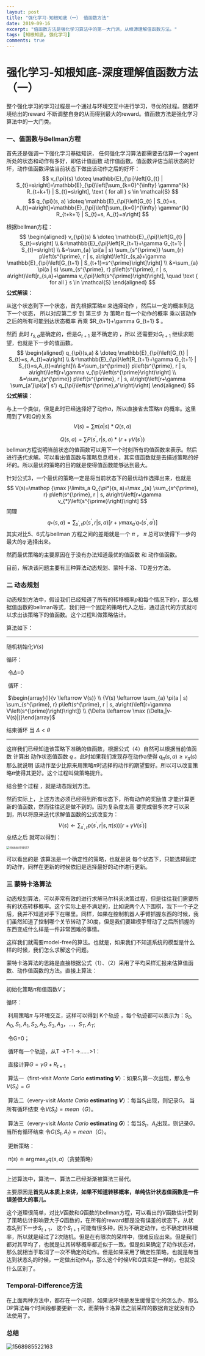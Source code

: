 ```yaml
---
layout: post
title: "强化学习-知根知底（一） 值函数方法"
date: 2019-09-16
excerpt: "值函数方法是强化学习算法中的第一大门派，从根源理解值函数方法。"
tags: [知根知底, 强化学习]
comments: true
---
```


# 强化学习-知根知底-深度理解值函数方法（一）

整个强化学习的学习过程是一个通过与环境交互中进行学习，寻优的过程。随着环境给出的reward 不断调整自身的从而得到最大的reward。值函数方法是强化学习算法中的一大门类。

### 一、值函数与Bellman方程

首先还是强调一下强化学习基础知识， 任何强化学习算法都需要去估算一个agent所处的状态和动作有多好，即估计值函数 动作值函数。值函数评估当前状态的好坏，动作值函数评估当前状态下做出该动作之后的好坏：
$$
v_{\pi}(s) \doteq \mathbb{E}_{\pi}\left[G_{t} | S_{t}=s\right]=\mathbb{E}_{\pi}\left[\sum_{k=0}^{\infty} \gamma^{k} R_{t+k+1} | S_{t}=s\right], \text { for all } s \in \mathcal{S}
$$
$$
q_{\pi}(s, a) \doteq \mathbb{E}_{\pi}\left[G_{t} | S_{t}=s, A_{t}=a\right]=\mathbb{E}_{\pi}\left[\sum_{k=0}^{\infty} \gamma^{k} R_{t+k+1} | S_{t}=s, A_{t}=a\right]
$$

根据bellman方程：
$$
\begin{aligned} v_{\pi}(s) & \doteq \mathbb{E}_{\pi}\left[G_{t} | S_{t}=s\right] \\ &=\mathbb{E}_{\pi}\left[R_{t+1}+\gamma G_{t+1} | S_{t}=s\right] \\ &=\sum_{a} \pi(a | s) \sum_{s^{\prime}} \sum_{r} p\left(s^{\prime}, r | s, a\right)\left[r_{s,a}+\gamma \mathbb{E}_{\pi}\left[G_{t+1} | S_{t+1}=s^{\prime}\right]\right] \\ &=\sum_{a} \pi(a | s) \sum_{s^{\prime}, r} p\left(s^{\prime}, r | s, a\right)\left[r_{s,a}+\gamma v_{\pi}\left(s^{\prime}\right)\right], \quad \text { for all } s \in \mathcal{S} \end{aligned}
$$
**公式解读**：

从这个状态到下一个状态，首先根据策略$\pi$ 来选择动作 ，然后以一定的概率到达下一个状态， 
所以对应第二步 到 第三步 为 策略$\pi$ 每一个动作的概率 乘以该动作之后的所有可能到达状态概率   再乘 $R_{t+1}+\gamma G_{t+1} $ 。

然而 此时 $r_{s,a}$是确定的，但是$G_{t+1}$ 是不确定的 ，所以 还需要对$G_{t+1}$ 继续求期望，也就是下一步的值函数。
$$
\begin{aligned} q_{\pi}(s,a) & \doteq \mathbb{E}_{\pi}\left[G_{t} | S_{t}=s, A_{t}=a\right] \\ &=\mathbb{E}_{\pi}\left[R_{t+1}+\gamma G_{t+1} | S_{t}=s,A_{t}=a\right]\\ &=\sum_{s^{\prime}} p\left(s^{\prime}, r | s, a\right)\left[r+\gamma v_{\pi}\left(s^{\prime}\right)\right]  \\ &=\sum_{s^{\prime}} p\left(s^{\prime}, r | s, a\right)\left[r+\gamma \sum_{a'}\pi(a'| s') q_{\pi}\left(s^{\prime},a'\right)\right]  \end{aligned}
$$
**公式解读**：

与上一个类似，但是此时已经选择好了动作$a$，所以直接省去策略$\pi$ 的概率。这里用到了$V$和$Q$的关系
$$
V(s)=\sum \pi(a | s) * Q(s, a)
$$

$$
 {Q(s, a)=\sum P\left(s^{\prime}, r | s, a\right) *\left(r+\gamma V\left(s^{\prime}\right)\right)}
$$
bellman方程说明当前状态的值函数可以用下一个时刻所有的值函数来表示。然后进行迭代求解。可以看出值函数与策略息息相关，其实值函数就是去描述策略的好坏的。所以最优的策略的目的就是使得值函数能够达到最大。

针对公式3，一个最优的策略一定是将当前状态下的最优动作选择出来，也就是
$$
V(s)=\mathop {\max }\limits_a Q_{\pi*}(s, a)=\max _{a} \sum_{s^{\prime}, r} p\left(s^{\prime}, r | s, a\right)\left[r+\gamma v_{*}\left(s^{\prime}\right)\right]
$$
同理
$$
q_{*}(s, a) =\sum_{s^{\prime}, r} p\left(s^{\prime}, r | s, a\right)\left[r+\gamma \max _{a^{\prime}} q_{*}\left(s^{\prime}, a^{\prime}\right)\right]
$$
其实对比5、6式与bellman 方程之间的差距就是一个 $\pi$ ， $\pi$ 总可以使得下一步的最大的$q$ 选择出来。

然而最优策略的主要原因在于没有办法知道最优的值函数 和 动作值函数。

目前，解决该问题主要有三种算法动态规划、蒙特卡洛、TD差分方法。

### 二 动态规划

动态规划方法中，假设我们已经知道了所有的转移概率$p$和每个情况下的r，那么根据值函数的bellman等式，我们把一个固定的策略代入之后，通过迭代的方式就可以求出该策略下的值函数。这个过程叫做策略估计。

算法如下：

---

随机初始化$V(s)$

循环：

​		令$\Delta$=0

​		循环：


​				$\begin{array}{l}{v \leftarrow V(s)} \\ {V(s) \leftarrow \sum_{a} \pi(a | s) \sum_{s^{\prime}, r} p\left(s^{\prime}, r | s, a\right)\left[r+\gamma V\left(s^{\prime}\right)\right]} \\ {\Delta \leftarrow \max (\Delta,|v-V(s)|)}\end{array}$


结束循环 当	$\Delta<\theta$			

---



这样我们已经知道该策略下准确的值函数，根据公式（4）自然可以根据当前值函数 计算出 动作状态值函数 $q$ 。此时如果我们发现存在动作a使得 $q_{\pi}\left(s, a\right) \geq v_{\pi}(s)$ 那么就说明 该动作至少比原来用策略$\pi$时选择的动作的期望要好。所以可以改变策略$\pi$使得其更好。这个过程叫做策略提升。

结合整个过程 ，就是动态规划方法。

然而实际上，上述方法必须已经得到所有状态下，所有动作的奖励值 才能计算更新的值函数，然而往往这是做不到的。因为复杂度太高 要完成很多次才可以采到，所以将原来迭代求解值函数的公式改变为：
$$
V(s) \leftarrow \sum_{s^{\prime}, r} p\left(s^{\prime}, r | s, \pi(s)\right)\left[r+\gamma V\left(s^{\prime}\right)\right]
$$
总结之后 就可以得到：

<img src="image\1568881919577.png" alt="1568881919577" style="zoom:50%;" />

可以看出的是 该算法是一个确定性的策略，也就是说 每个状态下，只能选择固定的动作，同样在更新的时候依旧是选择最好的动作进行更新。

### 三 蒙特卡洛算法

动态规划算法，可以非常有效的进行求解马尔科夫决策过程，但是往往我们需要所有的状态转移概率。这个实际上是不满足的，比如说两个人下围棋，我下一个子之后，我并不知道对手下在哪里。同样，如果在控制机器人手臂抓握东西的时候，我们虽然知道了控制哪个关节转动了30度，但是我们要建模手臂动了之后所抓握的东西变成什么样是一件非常困难的事情。

这样我们就需要model-free的算法。也就是，如果我们不知道系统的模型是什么样的时候，我们怎么求解这个问题。

蒙特卡洛算法的思路是直接根据公式（1）、（2）采用了平均采样汇报来估算值函数、动作值函数的方法。直接上算法：

---

初始化策略$\pi$和值函数$V$；

循环：

​		利用策略$\pi$ 与环境交互，这样可以得到 K个轨迹 ，每个轨迹都可以表示为：$S_0,A_0,S_1,A_1,S_2,A_2,S_3,A_3，…，S_T,A_T$;

​		令G=0；

​        循环每一个轨迹，从T ->T-1 ->……>1：

​				直接计算$G=\gamma G+R_{t+1}$

​				算法一（first-visit *Monte* *Carlo* **estimating $V$**）：如果$S_t$第一次出现，那么令$V(S_t)=G$

​				算法二（every-visit *Monte* *Carlo* **estimating $V$**）：每当$S_t$出现，则记录$G$。 当所有循环结束 令$V(S_t)=mean（G）$。

​				算法三（every-visit *Monte* *Carlo* **estimating $G$**）：每当$S_t，A_t$出现，则记录$G$。 当所有循环结束 令$G(S_t,A_t)=mean（G）$。		

​		 更新策略：

​				$\pi(s) \doteq \arg \max _{a} q(s, a)$（贪婪策略）

---

上述算法中，算法一、算法二已经渐渐被算法三替代。

主要原因是**首先从本质上来讲，如果不知道转移概率，单纯估计状态值函数是一件误差很大的事儿。**

这个道理很简单，对比$V$函数和$Q$函数的bellman方程，可以看出的$V$函数估计受到了策略估计影响要大于$Q$函数的，在所有的reward都是没有误差的状态下，从状态$S_t$到下一步$S_{t+1}$， 这个$S_{t+1}$ 可能有很多种，因为不确定动作，也不确定转移概率，所以就是经过了2次随机。但是在有限次的采样中，很难反应出来。但是我们都对其平均了，也就是让其转移概率都近似于一致。但是如果确定了动作状态对，那么就相当于取消了一次不确定的动作。但是如果采用了确定性策略，也就是每当达到状态$S_t$的时候，一定做出动作$A_t$，那么这个时候$V$和$Q$其实是一样的，也就没什么区别了。

   

### **Temporal-Difference**方法

在上面两种方法中，都存在一个问题，如果说环境是发生缓慢变化的怎么办，那么DP算法每个时间段都要更新一次，而蒙特卡洛算法之前采样的数据肯定就没有办法使用了。













### 总结



![1568985522163](H:\git_code\zachary2wave.github.io\_posts\image\1568985522163.png)













